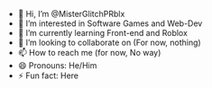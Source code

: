 - 👋 Hi, I’m @MisterGlitchPRblx
- 👀 I’m interested in Software Games and Web-Dev
- 🌱 I’m currently learning Front-end and Roblox
- 💞️ I’m looking to collaborate on (For now, nothing)
- 📫 How to reach me (for now, No way)
- 😄 Pronouns: He/Him
- ⚡ Fun fact: Here

<!---
MisterGlitchPRblx/MisterGlitchPRblx is a ✨ special ✨ repository because its `README.md` (this file) appears on your GitHub profile.
You can click the Preview link to take a look at your changes.
--->
